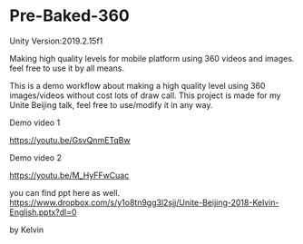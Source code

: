# Pre-Baked-360
Unity Version:2019.2.15f1

Making high quality levels for mobile platform using 360 videos and images. feel free to use it by all means.


This is a demo workflow about making a high quality level using 360 images/videos without cost lots of draw call.
This project is made for my Unite Beijing talk, feel free to use/modify it in any way.

Demo video 1

https://youtu.be/GsvQnmETqBw

Demo video 2

https://youtu.be/M_HyFFwCuac


you can find ppt here as well.
https://www.dropbox.com/s/y1o8tn9gg3l2sjj/Unite-Beijing-2018-Kelvin-English.pptx?dl=0

by Kelvin
